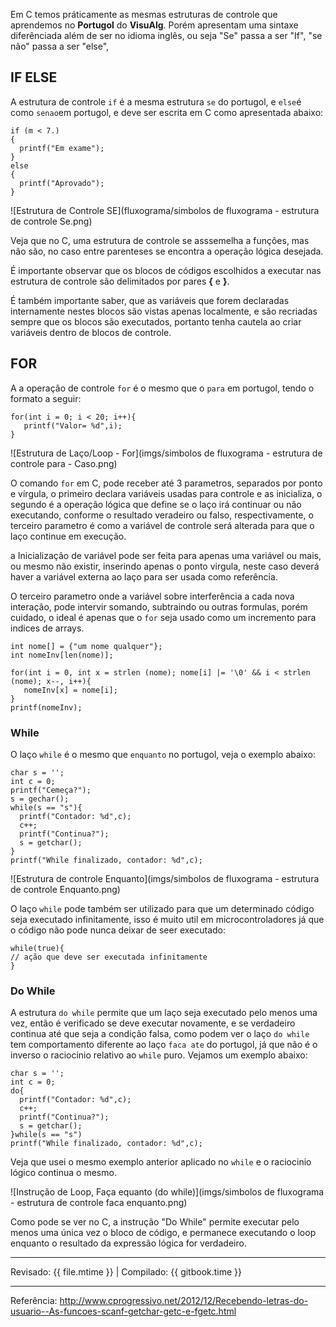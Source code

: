 Em C temos práticamente as mesmas estruturas de controle que aprendemos no **Portugol** do **VisuAlg**. Porém apresentam uma sintaxe diferênciada além de ser no idioma inglês, ou seja "Se" passa a ser "If", "se não" passa a ser "else", 

## IF ELSE

A estrutura de controle `if` é a mesma estrutura `se` do portugol, e `else`é como `senao`em portugol, e deve ser escrita em C como apresentada abaixo:

```
if (m < 7.) 
{
  printf("Em exame");
}
else
{
  printf("Aprovado");
}
```
![Estrutura de Controle SE](fluxograma/simbolos de fluxograma - estrutura de controle Se.png)

Veja que no C, uma estrutura de controle se asssemelha a funções, mas não são, no caso entre parenteses se encontra a operação lógica desejada.

É importante observar que os blocos de códigos escolhidos a executar nas estrutura de controle são delimitados por pares **{** e **}**.

É também importante saber, que as variáveis que forem declaradas internamente nestes blocos são vistas apenas localmente, e são recriadas sempre que os blocos são executados, portanto tenha cautela ao criar variáveis dentro de blocos de controle.

## FOR

A a operação de controle `for` é o mesmo que o `para` em portugol, tendo o formato a seguir:
 
```
for(int i = 0; i < 20; i++){
   printf("Valor= %d",i);
}
```
![Estrutura de Laço/Loop - For](imgs/simbolos de fluxograma - estrutura de controle para - Caso.png)

O comando `for` em C, pode receber até 3 parametros, separados por ponto e vírgula, o primeiro declara variáveis usadas para controle e as inicializa, o segundo é a operação lógica que define se o laço irá continuar ou não executando, conforme o resultado veradeiro ou falso, respectivamente, o terceiro parametro é como a variável de controle será alterada para que o laço continue em execução.

a Inicialização de variável pode ser feita para apenas uma variável ou mais, ou mesmo não existir, inserindo apenas o ponto virgula, neste caso deverá haver a variável externa ao laço para ser usada como referência.

O terceiro parametro onde a variável sobre interferência a cada nova interação, pode intervir somando, subtraindo ou outras formulas, porém cuidado, o ideal é apenas que o `for` seja usado como um incremento para indices de arrays.

```
int nome[] = {"um nome qualquer"};
int nomeInv[len(nome)];

for(int i = 0, int x = strlen (nome); nome[i] |= '\0' && i < strlen (nome); x--, i++){
   nomeInv[x] = nome[i];
}
printf(nomeInv);
```

### While

O laço `while` é o mesmo que `enquanto` no portugol, veja o exemplo abaixo:

```
char s = '';
int c = 0;
printf("Cemeça?");
s = gechar();
while(s == "s"){
  printf("Contador: %d",c);
  c++;
  printf("Continua?");
  s = getchar();
}
printf("While finalizado, contador: %d",c);
```
![Estrutura de controle Enquanto](imgs/simbolos de fluxograma - estrutura de controle Enquanto.png)

O laço `while` pode também ser utilizado para que um determinado código seja executado infinitamente, isso é muito util em microcontroladores já que o código não pode nunca deixar de seer executado:

```
while(true){
// ação que deve ser executada infinitamente
}
```


### Do While

A estrutura `do while` permite que um laço seja executado pelo menos uma vez, então é verificado se deve executar novamente, e se verdadeiro continua até que seja a condição falsa, como podem ver o laço `do while` tem comportamento diferente ao laço `faca ate` do portugol, já que não é o inverso o raciocinio relativo ao `while` puro. Vejamos um exemplo abaixo:

```
char s = '';
int c = 0; 
do{
  printf("Contador: %d",c);
  c++;
  printf("Continua?");
  s = getchar();
}while(s == "s")
printf("While finalizado, contador: %d",c);
```
Veja que usei o mesmo exemplo anterior aplicado no `while` e o raciocinio lógico continua o mesmo.

![Instrução de Loop, Faça equanto (do while)](imgs/simbolos de fluxograma - estrutura de controle faca enquanto.png)

Como pode se ver no C, a instrução "Do While" permite executar pelo menos uma única vez o bloco de código, e permanece executando o loop enquanto o resultado da expressão lógica for verdadeiro.

---

Revisado: {{ file.mtime }} | Compilado: {{ gitbook.time }}

---

Referência: http://www.cprogressivo.net/2012/12/Recebendo-letras-do-usuario--As-funcoes-scanf-getchar-getc-e-fgetc.html
